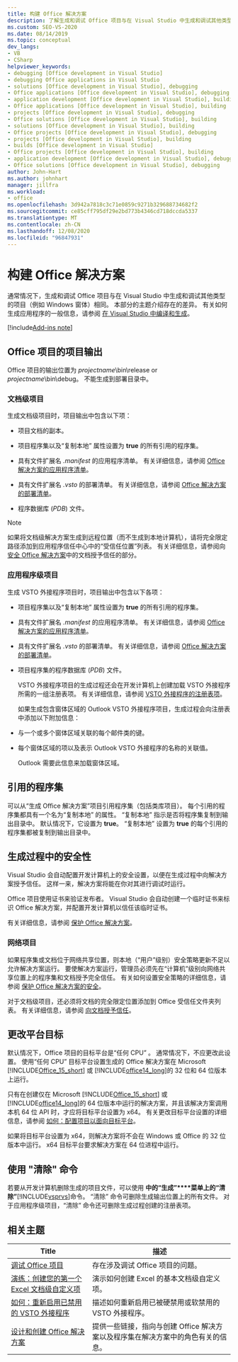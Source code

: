 ```yaml
---
title: 构建 Office 解决方案
description: 了解生成和调试 Office 项目与在 Visual Studio 中生成和调试其他类型的项目（例如 Windows 窗体）之间的差异。
ms.custom: SEO-VS-2020
ms.date: 08/14/2019
ms.topic: conceptual
dev_langs:
- VB
- CSharp
helpviewer_keywords:
- debugging [Office development in Visual Studio]
- debugging Office applications in Visual Studio
- solutions [Office development in Visual Studio], debugging
- Office applications [Office development in Visual Studio], debugging
- application development [Office development in Visual Studio], building
- Office applications [Office development in Visual Studio], building
- projects [Office development in Visual Studio], debugging
- Office solutions [Office development in Visual Studio], building
- solutions [Office development in Visual Studio], building
- Office projects [Office development in Visual Studio], debugging
- projects [Office development in Visual Studio], building
- builds [Office development in Visual Studio]
- Office projects [Office development in Visual Studio], building
- application development [Office development in Visual Studio], debugging
- Office solutions [Office development in Visual Studio], debugging
author: John-Hart
ms.author: johnhart
manager: jillfra
ms.workload:
- office
ms.openlocfilehash: 3d942a7818c3c71e0859c9271b329688734682f2
ms.sourcegitcommit: ce85cff795df29e2bd773b4346cd718dccda5337
ms.translationtype: MT
ms.contentlocale: zh-CN
ms.lasthandoff: 12/08/2020
ms.locfileid: "96847931"
---
```

# <a name="build-office-solutions"></a>构建 Office 解决方案
  通常情况下，生成和调试 Office 项目与在 Visual Studio 中生成和调试其他类型的项目（例如 Windows 窗体）相同。 本部分的主题介绍存在的差异。 有关如何生成应用程序的一般信息，请参阅 [在 Visual Studio 中编译和生成](../ide/compiling-and-building-in-visual-studio.md)。

[!include[Add-ins note](includes/addinsnote.md)]

## <a name="project-output-for-office-projects"></a>Office 项目的项目输出
 Office 项目的输出位置为 *projectname*\bin\release or *projectname*\bin\debug。 不能生成到部署目录中。

### <a name="document-level-projects"></a>文档级项目
 生成文档级项目时，项目输出中包含以下项：

- 项目文档的副本。

- 项目程序集以及“复制本地”  属性设置为 **true** 的所有引用的程序集。

- 具有文件扩展名 *.manifest* 的应用程序清单。 有关详细信息，请参阅 [Office 解决方案的应用程序清单](../vsto/application-manifests-for-office-solutions.md)。

- 具有文件扩展名 *.vsto* 的部署清单。 有关详细信息，请参阅 [Office 解决方案的部署清单](../vsto/deployment-manifests-for-office-solutions.md)。

- 程序数据库 (*PDB*) 文件。

> [!NOTE]
> 如果将文档级解决方案生成到远程位置（而不生成到本地计算机），请将完全限定路径添加到应用程序信任中心中的“受信任位置”列表。 有关详细信息，请参阅向 [安全 Office 解决方案](../vsto/securing-office-solutions.md)中的文档授予信任的部分。

### <a name="application-level-projects"></a>应用程序级项目
 生成 VSTO 外接程序项目时，项目输出中包含以下各项：

- 项目程序集以及“复制本地”  属性设置为 **true** 的所有引用的程序集。

- 具有文件扩展名 *.manifest* 的应用程序清单。 有关详细信息，请参阅 [Office 解决方案的应用程序清单](../vsto/application-manifests-for-office-solutions.md)。

- 具有文件扩展名 *.vsto* 的部署清单。 有关详细信息，请参阅 [Office 解决方案的部署清单](../vsto/deployment-manifests-for-office-solutions.md)。

- 项目程序集的程序数据库 (*PDB*) 文件。

  VSTO 外接程序项目的生成过程还会在开发计算机上创建加载 VSTO 外接程序所需的一组注册表项。 有关详细信息，请参阅 [VSTO 外接程序的注册表项](../vsto/registry-entries-for-vsto-add-ins.md)。

  如果生成包含窗体区域的 Outlook VSTO 外接程序项目，生成过程会向注册表中添加以下附加信息：

- 与一个或多个窗体区域关联的每个邮件类的键。

- 每个窗体区域的项以及表示 Outlook VSTO 外接程序的名称的关联值。

  Outlook 需要此信息来加载窗体区域。

## <a name="referenced-assemblies"></a>引用的程序集
 可以从“生成 Office 解决方案”项目引用程序集（包括类库项目）。 每个引用的程序集都具有一个名为“复制本地” 的属性。 “复制本地” 指示是否将程序集复制到输出目录中。 默认情况下，它设置为 **true**。 “复制本地”  设置为 **true** 的每个引用的程序集都被复制到输出目录中。

## <a name="security-during-the-build-process"></a>生成过程中的安全性
 Visual Studio 会自动配置开发计算机上的安全设置，以便在生成过程中向解决方案授予信任。 这样一来，解决方案将能在你对其进行调试时运行。

 Office 项目使用证书来验证发布者。 Visual Studio 会自动创建一个临时证书来标识 Office 解决方案，并配置开发计算机以信任该临时证书。

 有关详细信息，请参阅 [保护 Office 解决方案](../vsto/securing-office-solutions.md)。

### <a name="network-projects"></a>网络项目
 如果程序集或文档位于网络共享位置，则本地（“用户”级别）安全策略更新不足以允许解决方案运行。 要使解决方案运行，管理员必须先在“计算机”级别向网络共享位置上的程序集和文档授予完全信任。 有关如何设置安全策略的详细信息，请参阅 [保护 Office 解决方案的安全](../vsto/securing-office-solutions.md)。

 对于文档级项目，还必须将文档的完全限定位置添加到 Office 受信任文件夹列表。 有关详细信息，请参阅 [向文档授予信任](../vsto/granting-trust-to-documents.md)。

## <a name="change-the-platform-target"></a>更改平台目标
 默认情况下，Office 项目的目标平台是“任何 CPU” 。 通常情况下，不应更改此设置。 使用“任何 CPU”  目标平台设置生成的 Office 解决方案在 Microsoft [!INCLUDE[Office_15_short](../vsto/includes/office-15-short-md.md)] 或 [!INCLUDE[office14_long](../vsto/includes/office14-long-md.md)]的 32 位和 64 位版本上运行。

 只有在创建仅在 Microsoft [!INCLUDE[Office_15_short](../vsto/includes/office-15-short-md.md)] 或 [!INCLUDE[office14_long](../vsto/includes/office14-long-md.md)]的 64 位版本中运行的解决方案，并且该解决方案调用本机 64 位 API 时，才应将目标平台设置为 x64。 有关更改目标平台设置的详细信息，请参阅 [如何：配置项目以面向目标平台](../ide/how-to-configure-projects-to-target-platforms.md)。

 如果将目标平台设置为 x64，则解决方案将不会在 Windows 或 Office 的 32 位版本中运行。 x64 目标平台要求解决方案在 64 位进程中运行。

## <a name="use-the-clean-command"></a>使用 "清除" 命令
 若要从开发计算机删除生成的项目文件，可以使用 **中的“生成”****菜单上的“清除”**[!INCLUDE[vsprvs](../sharepoint/includes/vsprvs-md.md)]命令。 “清除”  命令可删除生成输出位置上的所有文件。 对于应用程序级项目，“清除”  命令还可删除生成过程创建的注册表项。

## <a name="related-topics"></a>相关主题

|Title|描述|
|-----------|-----------------|
|[调试 Office 项目](../vsto/debugging-office-projects.md)|存在涉及调试 Office 项目的问题。|
|[演练：创建您的第一个 Excel 文档级自定义项](../vsto/walkthrough-creating-your-first-document-level-customization-for-excel.md)|演示如何创建 Excel 的基本文档级自定义项。|
|[如何：重新启用已禁用的 VSTO 外接程序](../vsto/how-to-re-enable-a-vsto-add-in-that-has-been-disabled.md)|描述如何重新启用已被硬禁用或软禁用的 VSTO 外接程序。|
|[设计和创建 Office 解决方案](../vsto/designing-and-creating-office-solutions.md)|提供一些链接，指向与创建 Office 解决方案以及程序集在解决方案中的角色有关的信息。|